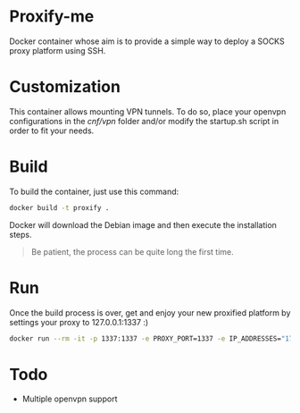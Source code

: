 # Proxify-me

Docker container whose aim is to provide a simple way to deploy a SOCKS proxy platform using SSH.

# Customization

This container allows mounting VPN tunnels. To do so, place your openvpn configurations in the *cnf/vpn* folder and/or modify the startup.sh script in order to fit your needs.

# Build

To build the container, just use this command:

```bash
docker build -t proxify .
```

Docker will download the Debian image and then execute the installation steps.

> Be patient, the process can be quite long the first time.

# Run

Once the build process is over, get and enjoy your new proxified platform by settings your proxy to 127.0.0.1:1337 :)

```bash
docker run --rm -it -p 1337:1337 -e PROXY_PORT=1337 -e IP_ADDRESSES="172.17.0.2|172.17.0.1" --privileged --name proxify proxify
```

# Todo

* Multiple openvpn support
